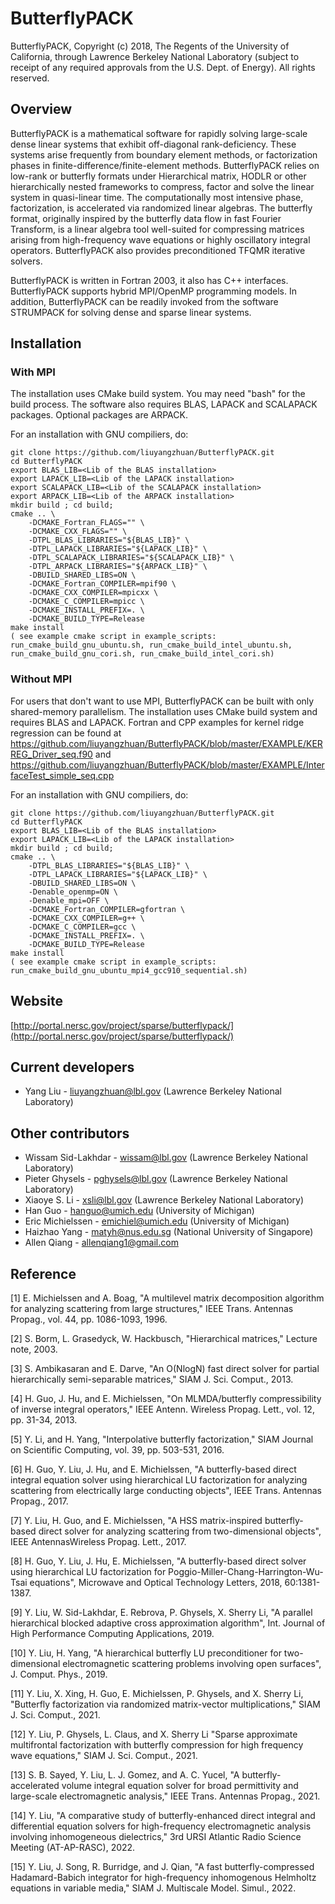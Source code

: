 # ButterflyPACK
ButterflyPACK, Copyright (c) 2018, The Regents of the University of California, through Lawrence Berkeley National Laboratory (subject to receipt of any required approvals from the U.S. Dept. of Energy).  All rights reserved.


## Overview
ButterflyPACK is a mathematical software for rapidly solving large-scale dense linear systems that exhibit off-diagonal rank-deficiency. These systems arise frequently from boundary element methods, or factorization phases in finite-difference/finite-element methods. ButterflyPACK relies on low-rank or butterfly formats under Hierarchical matrix, HODLR or other hierarchically nested frameworks to compress, factor and solve the linear system in quasi-linear time. The computationally most intensive phase, factorization, is accelerated via randomized linear algebras. The butterfly format, originally inspired by the butterfly data flow in fast Fourier Transform, is a linear algebra tool well-suited for compressing matrices arising from high-frequency wave equations or highly oscillatory integral operators. ButterflyPACK also provides preconditioned TFQMR iterative solvers.

ButterflyPACK is written in Fortran 2003, it also has C++ interfaces. ButterflyPACK supports hybrid MPI/OpenMP programming models. In addition, ButterflyPACK can be readily invoked from the software STRUMPACK for solving dense and sparse linear systems.


## Installation
### With MPI
The installation uses CMake build system. You may need "bash" for the build process. The software also requires BLAS, LAPACK and SCALAPACK packages. Optional packages are ARPACK.

For an installation with GNU compiliers, do:
```
git clone https://github.com/liuyangzhuan/ButterflyPACK.git
cd ButterflyPACK
export BLAS_LIB=<Lib of the BLAS installation>
export LAPACK_LIB=<Lib of the LAPACK installation>
export SCALAPACK_LIB=<Lib of the SCALAPACK installation>
export ARPACK_LIB=<Lib of the ARPACK installation>
mkdir build ; cd build;
cmake .. \
	-DCMAKE_Fortran_FLAGS="" \
	-DCMAKE_CXX_FLAGS="" \
	-DTPL_BLAS_LIBRARIES="${BLAS_LIB}" \
	-DTPL_LAPACK_LIBRARIES="${LAPACK_LIB}" \
	-DTPL_SCALAPACK_LIBRARIES="${SCALAPACK_LIB}" \
	-DTPL_ARPACK_LIBRARIES="${ARPACK_LIB}" \
	-DBUILD_SHARED_LIBS=ON \
	-DCMAKE_Fortran_COMPILER=mpif90 \
	-DCMAKE_CXX_COMPILER=mpicxx \
	-DCMAKE_C_COMPILER=mpicc \
	-DCMAKE_INSTALL_PREFIX=. \
	-DCMAKE_BUILD_TYPE=Release
make install
( see example cmake script in example_scripts: run_cmake_build_gnu_ubuntu.sh, run_cmake_build_intel_ubuntu.sh, run_cmake_build_gnu_cori.sh, run_cmake_build_intel_cori.sh)
```

### Without MPI
For users that don't want to use MPI, ButterflyPACK can be built with only shared-memory parallelism. The installation uses CMake build system and requires BLAS and LAPACK. Fortran and CPP examples for kernel ridge regression can be found at https://github.com/liuyangzhuan/ButterflyPACK/blob/master/EXAMPLE/KERREG_Driver_seq.f90 and https://github.com/liuyangzhuan/ButterflyPACK/blob/master/EXAMPLE/InterfaceTest_simple_seq.cpp 

For an installation with GNU compiliers, do:
```
git clone https://github.com/liuyangzhuan/ButterflyPACK.git
cd ButterflyPACK
export BLAS_LIB=<Lib of the BLAS installation>
export LAPACK_LIB=<Lib of the LAPACK installation>
mkdir build ; cd build;
cmake .. \
	-DTPL_BLAS_LIBRARIES="${BLAS_LIB}" \
	-DTPL_LAPACK_LIBRARIES="${LAPACK_LIB}" \
	-DBUILD_SHARED_LIBS=ON \
	-Denable_openmp=ON \
	-Denable_mpi=OFF \
	-DCMAKE_Fortran_COMPILER=gfortran \
	-DCMAKE_CXX_COMPILER=g++ \
	-DCMAKE_C_COMPILER=gcc \
	-DCMAKE_INSTALL_PREFIX=. \
	-DCMAKE_BUILD_TYPE=Release
make install
( see example cmake script in example_scripts: run_cmake_build_gnu_ubuntu_mpi4_gcc910_sequential.sh)
```

## Website
   [http://portal.nersc.gov/project/sparse/butterflypack/](http://portal.nersc.gov/project/sparse/butterflypack/)

## Current developers
 - Yang Liu - liuyangzhuan@lbl.gov (Lawrence Berkeley National Laboratory)

## Other contributors
 - Wissam Sid-Lakhdar - wissam@lbl.gov (Lawrence Berkeley National Laboratory)
 - Pieter Ghysels - pghysels@lbl.gov (Lawrence Berkeley National Laboratory)
 - Xiaoye S. Li - xsli@lbl.gov (Lawrence Berkeley National Laboratory)
 - Han Guo - hanguo@umich.edu (University of Michigan)
 - Eric Michielssen - emichiel@umich.edu (University of Michigan)
 - Haizhao Yang - matyh@nus.edu.sg (National University of Singapore)
 - Allen Qiang - allenqiang1@gmail.com

## Reference

[1] E. Michielssen and A. Boag, "A multilevel matrix decomposition algorithm for analyzing scattering from large structures," IEEE Trans. Antennas Propag., vol. 44, pp. 1086-1093, 1996.

[2] S. Borm, L. Grasedyck, W. Hackbusch, "Hierarchical matrices," Lecture note, 2003.

[3] S. Ambikasaran and E. Darve, "An O(NlogN) fast direct solver for partial hierarchically semi-separable matrices," SIAM J. Sci. Comput., 2013. 

[4] H. Guo, J. Hu, and E. Michielssen, "On MLMDA/butterfly compressibility of inverse integral operators," IEEE Antenn. Wireless Propag. Lett., vol. 12, pp. 31-34, 2013.

[5] Y. Li, and H. Yang, "Interpolative butterfly factorization," SIAM Journal on Scientific Computing, vol. 39, pp. 503-531, 2016.

[6] H. Guo, Y. Liu, J. Hu, and E. Michielssen, "A butterfly-based direct integral equation solver using hierarchical LU factorization for analyzing scattering from electrically large conducting objects", IEEE Trans. Antennas Propag., 2017.

[7] Y. Liu, H. Guo, and E. Michielssen, "A HSS matrix-inspired butterfly-based direct solver for analyzing scattering from two-dimensional objects", IEEE AntennasWireless Propag. Lett., 2017.

[8] H. Guo, Y. Liu, J. Hu, E. Michielssen, "A butterfly-based direct solver using hierarchical LU factorization for Poggio-Miller-Chang-Harrington-Wu-Tsai equations", Microwave and Optical Technology Letters, 2018, 60:1381-1387.

[9] Y. Liu, W. Sid-Lakhdar, E. Rebrova, P. Ghysels, X. Sherry Li, "A parallel hierarchical blocked adaptive cross approximation algorithm", Int. Journal of High Performance Computing Applications, 2019.

[10] Y. Liu, H. Yang, "A hierarchical butterfly LU preconditioner for two-dimensional electromagnetic scattering problems involving open surfaces", J. Comput. Phys., 2019.

[11] Y. Liu, X. Xing, H. Guo, E. Michielssen, P. Ghysels, and X. Sherry Li, "Butterfly factorization via randomized matrix-vector multiplications," SIAM J. Sci. Comput., 2021. 

[12] Y. Liu, P. Ghysels, L. Claus, and X. Sherry Li "Sparse approximate multifrontal factorization with butterfly compression for high frequency wave equations," SIAM J. Sci. Comput., 2021. 

[13] S. B. Sayed, Y. Liu, L. J. Gomez, and A. C. Yucel, "A butterfly-accelerated volume integral equation solver for broad permittivity and large-scale electromagnetic analysis," IEEE Trans. Antennas Propag., 2021. 

[14] Y. Liu, "A comparative study of butterfly-enhanced direct integral and differential equation solvers for high-frequency electromagnetic analysis involving inhomogeneous dielectrics," 3rd URSI Atlantic Radio Science Meeting (AT-AP-RASC), 2022. 

[15] Y. Liu, J. Song, R. Burridge, and J. Qian, "A fast butterfly-compressed Hadamard-Babich integrator for high-frequency inhomogenous Helmholtz equations in variable media," SIAM J. Multiscale Model. Simul., 2022. 



